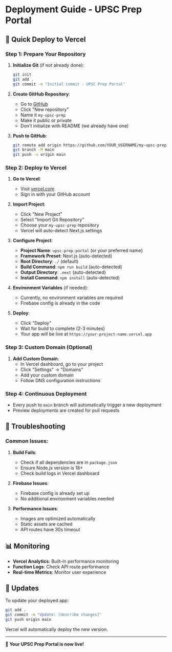 # Deployment Guide - UPSC Prep Portal

## 🚀 Quick Deploy to Vercel

### Step 1: Prepare Your Repository

1. **Initialize Git** (if not already done):
   ```bash
   git init
   git add .
   git commit -m "Initial commit - UPSC Prep Portal"
   ```

2. **Create GitHub Repository**:
   - Go to [GitHub](https://github.com)
   - Click "New repository"
   - Name it `my-upsc-prep`
   - Make it public or private
   - Don't initialize with README (we already have one)

3. **Push to GitHub**:
   ```bash
   git remote add origin https://github.com/YOUR_USERNAME/my-upsc-prep.git
   git branch -M main
   git push -u origin main
   ```

### Step 2: Deploy to Vercel

1. **Go to Vercel**:
   - Visit [vercel.com](https://vercel.com)
   - Sign in with your GitHub account

2. **Import Project**:
   - Click "New Project"
   - Select "Import Git Repository"
   - Choose your `my-upsc-prep` repository
   - Vercel will auto-detect Next.js settings

3. **Configure Project**:
   - **Project Name**: `upsc-prep-portal` (or your preferred name)
   - **Framework Preset**: Next.js (auto-detected)
   - **Root Directory**: `./` (default)
   - **Build Command**: `npm run build` (auto-detected)
   - **Output Directory**: `.next` (auto-detected)
   - **Install Command**: `npm install` (auto-detected)

4. **Environment Variables** (if needed):
   - Currently, no environment variables are required
   - Firebase config is already in the code

5. **Deploy**:
   - Click "Deploy"
   - Wait for build to complete (2-3 minutes)
   - Your app will be live at `https://your-project-name.vercel.app`

### Step 3: Custom Domain (Optional)

1. **Add Custom Domain**:
   - In Vercel dashboard, go to your project
   - Click "Settings" → "Domains"
   - Add your custom domain
   - Follow DNS configuration instructions

### Step 4: Continuous Deployment

- Every push to `main` branch will automatically trigger a new deployment
- Preview deployments are created for pull requests

## 🔧 Troubleshooting

### Common Issues:

1. **Build Fails**:
   - Check if all dependencies are in `package.json`
   - Ensure Node.js version is 18+
   - Check build logs in Vercel dashboard

2. **Firebase Issues**:
   - Firebase config is already set up
   - No additional environment variables needed

3. **Performance Issues**:
   - Images are optimized automatically
   - Static assets are cached
   - API routes have 30s timeout

## 📊 Monitoring

- **Vercel Analytics**: Built-in performance monitoring
- **Function Logs**: Check API route performance
- **Real-time Metrics**: Monitor user experience

## 🔄 Updates

To update your deployed app:

```bash
git add .
git commit -m "Update: [describe changes]"
git push origin main
```

Vercel will automatically deploy the new version.

---

🎉 **Your UPSC Prep Portal is now live!** 
